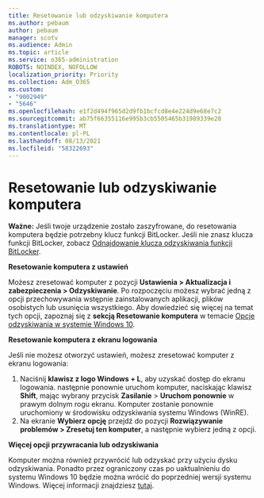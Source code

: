 ```yaml
---
title: Resetowanie lub odzyskiwanie komputera
ms.author: pebaum
author: pebaum
manager: scotv
ms.audience: Admin
ms.topic: article
ms.service: o365-administration
ROBOTS: NOINDEX, NOFOLLOW
localization_priority: Priority
ms.collection: Adm_O365
ms.custom:
- "9002949"
- "5646"
ms.openlocfilehash: e1f2d494f965d2d9fb1bcfcd8e4e224d9e68e7c2
ms.sourcegitcommit: ab75f66355116e995b3cb5505465b31989339e28
ms.translationtype: MT
ms.contentlocale: pl-PL
ms.lasthandoff: 08/13/2021
ms.locfileid: "58322693"
---
```

# <a name="reset-or-recover-your-pc"></a>Resetowanie lub odzyskiwanie komputera

**Ważne:** Jeśli twoje urządzenie zostało zaszyfrowane, do resetowania komputera będzie potrzebny klucz funkcji BitLocker. Jeśli nie znasz klucza funkcji BitLocker, zobacz [Odnajdowanie klucza odzyskiwania funkcji BitLocker](https://support.microsoft.com/help/4026181/windows-10-find-my-bitlocker-recovery-key).

**Resetowanie komputera z ustawień**

Możesz zresetować komputer z pozycji **Ustawienia > Aktualizacja i zabezpieczenia > Odzyskiwanie**. Po rozpoczęciu możesz wybrać jedną z opcji przechowywania wstępnie zainstalowanych aplikacji, plików osobistych lub usunięcia wszystkiego. Aby dowiedzieć się więcej na temat tych opcji, zapoznaj się z **sekcją Resetowanie komputera** w temacie [Opcje odzyskiwania w systemie Windows 10](https://support.microsoft.com/help/12415/windows-10-recovery-options).

**Resetowanie komputera z ekranu logowania**

Jeśli nie możesz otworzyć ustawień, możesz zresetować komputer z ekranu logowania:

1. Naciśnij **klawisz z logo Windows + L**, aby uzyskać dostęp do ekranu logowania. następnie ponownie uruchom komputer, naciskając klawisz **Shift**, mając wybrany przycisk **Zasilanie** > **Uruchom ponownie** w prawym dolnym rogu ekranu. Komputer zostanie ponownie uruchomiony w środowisku odzyskiwania systemu Windows (WinRE).
2. Na ekranie **Wybierz opcję** przejdź do pozycji **Rozwiązywanie problemów > Zresetuj ten komputer**, a następnie wybierz jedną z opcji.

**Więcej opcji przywracania lub odzyskiwania**

Komputer można również przywrócić lub odzyskać przy użyciu dysku odzyskiwania. Ponadto przez ograniczony czas po uaktualnieniu do systemu Windows 10 będzie można wrócić do poprzedniej wersji systemu Windows. Więcej informacji znajdziesz [tutaj](https://support.microsoft.com/help/12415/windows-10-recovery-options).
